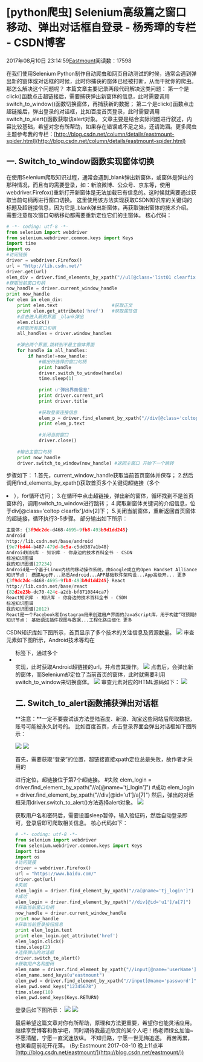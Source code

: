 
# [python爬虫] Selenium高级篇之窗口移动、弹出对话框自登录 - 杨秀璋的专栏 - CSDN博客

2017年08月10日 23:14:59[Eastmount](https://me.csdn.net/Eastmount)阅读数：17598


在我们使用Selenium Python制作自动爬虫和网页自动测试的时候，通常会遇到弹出新的窗体或对话框的时候，此时你捕获的窗体已经被打断，从而干扰你的爬虫。
那怎么解决这个问题呢？
本篇文章主要记录两段代码解决这类问题：
第一个是click()函数点击超链接后，需要捕获弹出新窗体的信息，此时需要调用switch_to_window()函数切换窗体，再捕获新的数据；
第二个是click()函数点击超链接后，弹出登录的对话框，比如百度首页登录，此时需要调用switch_to_alert()函数获取该alert对象。
文章主要是结合实际问题进行叙述，内容比较基础，希望对您有所帮助，如果存在错误或不足之处，还请海涵。更多爬虫主题参考我的专栏：[http://blog.csdn.net/column/details/eastmount-spider.html](http://blog.csdn.net/column/details/eastmount-spider.html)

## 一. Switch_to_window函数实现窗体切换
在使用Selenium爬取知识过程，通常会遇到_blank弹出新窗体，或窗体是弹出的那种情况，而且有的需要登录，如：新浪微博、公众号、京东等，使用webdriver.Firefox()重新打开新窗体是无法加载已有信息的。这时候就需要通过获取当前句柄再进行窗口切换。
这里使用该方法实现获取CSDN知识库的关键词的标题及超链接信息，因为它是_blank弹出新窗体，再获取弹出窗体的技术介绍。需要注意每次窗口句柄移动都需要重新定位它们的主窗体。
核心代码：

```python
# -*- coding: utf-8 -*-
from selenium import webdriver  
from selenium.webdriver.common.keys import Keys  
import time
import os
#访问链接
driver = webdriver.Firefox()
url = "http://lib.csdn.net/"
driver.get(url) 
elem_div = driver.find_elements_by_xpath("//ul[@class='list01 clearfix']/li/div[2]/a")
#获取当前窗口句柄
now_handle = driver.current_window_handle
print now_handle
for elem in elem_div:
    print elem.text                    #获取正文
    print elem.get_attribute('href')   #获取属性值
    #点击进入新的界面 _blank弹出  
    elem.click()
    #获取所有窗口句柄  
    all_handles = driver.window_handles  
      
    #弹出两个界面,跳转到不是主窗体界面  
    for handle in all_handles:  
        if handle!=now_handle:     
            #输出待选择的窗口句柄  
            print handle  
            driver.switch_to_window(handle)  
            time.sleep(1)  
  
            print u'弹出界面信息'  
            print driver.current_url  
            print driver.title  
  
            #获取登录连接信息  
            elem_p = driver.find_element_by_xpath("//div[@class='coltop clearfix']/div[2]")  
            print elem_p.text   
  
            #关闭当前窗口  
            driver.close()  
              
    #输出主窗口句柄  
    print now_handle  
    driver.switch_to_window(now_handle) #返回主窗口 开始下一个跳转
```
步骤如下：
1.首先，current_window_handle获取当前首页窗体并保存；
2.然后调用find_elements_by_xpath()获取首页多个关键词超链接（多个<li>），for循环访问；
3.在循环中点击超链接，弹出新的窗体，循环找到不是首页窗体的，调用switch_to_window进行跳转；
4.爬取新窗体关键词的介绍信息，位于div[@class='coltop clearfix']/div[2]下；
5.关闭当前窗体，重新返回首页窗体的超链接，循环执行3-5步骤。
部分输出如下所示：
```python
主窗体: {3f9dc2dc-d468-4695-9fb8-493b9d1dd245}
Android
http://lib.csdn.net/base/android
{9e7fbd44-b487-479d-8c5a-c5dd387a1b48}
Android知识库 - 知识库 - 你身边的技术百科全书 - CSDN
标准知识图谱
我的知识图谱(27234)
Android是一个基于Linux内核的移动操作系统，由Google成立的Open Handset Alliance（OHA，开放手持设备联盟）持续领导与开发，主要设计用于触控荧幕移动设备如智能手机和平板电脑。
知识节点： 搭建App开...熟悉Android...APP基础软件架构设...App高级开... 更多
{3f9dc2dc-d468-4695-9fb8-493b9d1dd245} React
http://lib.csdn.net/base/react
{82d2e23b-dc70-424c-a2db-bf8710844ca7}
React知识库 - 知识库 - 你身边的技术百科全书 - CSDN
标准知识图谱
我的知识图谱(2012)
React是一个Facebook和Instagram用来创建用户界面的JavaScript库，用于构建“可预期的”和“声明式的”Web用户界面。 该框架的推出主要为了开发随着时间数据不断变化的大规模应用程序。
知识节点： 基础语法插件视图与数据...工程化路由细化 更多
```
CSDN知识库如下图所示，首页显示了多个技术的关注信息及资源数量。
![](https://img-blog.csdn.net/20170810224022687)
审查元素如下图所示，Android技术等均在<ul>标签下，通过多个<li></li>实现，此时获取Android超链接的url，并点击其操作。
![](https://img-blog.csdn.net/20170810224132938)
点击后，会弹出新的窗体，而Selenium却定位了当前首页的窗体，此时就需要利用switch_to_window来切换窗体。
![](https://img-blog.csdn.net/20170810224628121)
审查元素对应的HTML源码如下：
![](https://img-blog.csdn.net/20170810224707567)



## 二. Switch_to_alert函数捕获弹出对话框
**注意：**一定不要尝试该方法登陆百度、新浪、淘宝这些网站后爬取数据，账号可能被永久封号的。
比如百度首页，点击登录界面会弹出对话框如下图所示：

![](https://img-blog.csdn.net/20170810225950871)
![](https://img-blog.csdn.net/20170810230108478)

首先，需要获取“登录”的位置，超链接<a>直接xpath定位总是失败，故作者才采用的<div id='u1'>进行定位，超链接位于第7个超链接。
\#失败
elem_login = driver.find_element_by_xpath("//a[@name='tj_login']")
\#成功
elem_login = driver.find_element_by_xpath("//div[@id='u1']/a[7]")
然后，弹出的对话框采用driver.switch_to_alert()方法选择alert对象。
![](https://img-blog.csdn.net/20170810230625011)

获取用户名和密码后，需要设置sleep暂停，输入验证码，然后自动登录即可，登录后即可爬取相关信息。
核心代码如下：

```python
# -*- coding: utf-8 -*-
from selenium import webdriver  
from selenium.webdriver.common.keys import Keys  
import time
import os
#访问链接
driver = webdriver.Firefox()
url = "https://www.baidu.com/"
driver.get(url) 
#失败
elem_login = driver.find_element_by_xpath("//a[@name='tj_login']")
#成功
elem_login = driver.find_element_by_xpath("//div[@id='u1']/a[7]")
#获取当前窗口句柄
now_handle = driver.current_window_handle
print now_handle
#获取当前登录按钮信息
print elem_login.text                    
print elem_login.get_attribute('href')
elem_login.click()
time.sleep(2)
#选择弹出的对话框
driver.switch_to_alert()
#获取用户名和密码
elem_name = driver.find_element_by_xpath("//input[@name='userName']")
elem_name.send_keys(u"eastmount")
elem_pwd = driver.find_element_by_xpath("//input[@name='password']")
elem_pwd.send_keys("12345678")
time.sleep(10)
elem_pwd.send_keys(Keys.RETURN)
```
登录后如下图所示：
![](https://img-blog.csdn.net/20170810230828822)
![](https://img-blog.csdn.net/20170810230901693)

最后希望这篇文章对你有所帮助，原理和方法更重要，希望你也能灵活应用。继续享受博客和教学吧，同时期待我最近欣赏的某个人吧！杨老师绿幺加油~
不愿清醒，宁愿一直沉迷放纵。
不知归路，宁愿一世无悔追逐。
再苦再累，也笑看庭前花开花落。
(By:Eastmount 2017-08-10 晚上11点半[http://blog.csdn.net/eastmount/](http://blog.csdn.net/eastmount/))


